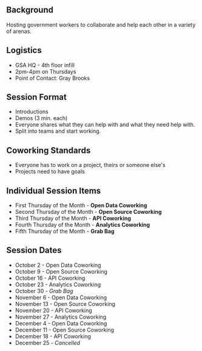 ## Background 
Hosting government workers to collaborate and help each other in a variety of arenas.  

## Logistics 
* GSA HQ - 4th floor infill 
* 2pm-4pm on Thursdays 
* Point of Contact: Gray Brooks

## Session Format 
* Introductions 
* Demos (3 min. each)
* Everyone shares what they can help with and what they need help with.  
* Split into teams and start working.  

## Coworking Standards 
* Everyone has to work on a project, theirs or someone else's 
* Projects need to have goals

## Individual Session Items
* First Thursday of the Month - **Open Data Coworking**
* Second Thursday of the Month - **Open Source Coworking**
* Third Thursday of the Month - **API Coworking**
* Fourth Thursday of the Month - **Analytics Coworking**
* Fifth Thursday of the Month - **Grab Bag** 

## Session Dates

* October 2 - Open Data Coworking  
* October 9 - Open Source Coworking  
* October 16 - API Coworking  
* October 23 - Analytics Coworking    
* October 30 - *Grab Bag*  
* November 6 - Open Data Coworking  
* November 13 - Open Source Coworking  
* November 20 - API Coworking  
* November 27 - Analytics Coworking  
* December 4 - Open Data Coworking  
* December 11 - Open Source Coworking  
* December 18 - API Coworking  
* December 25 - *Cancelled*  

